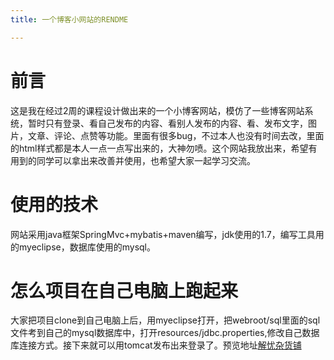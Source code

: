 ```yaml
---
title: 一个博客小网站的RENDME

---
```


# 前言

这是我在经过2周的课程设计做出来的一个小博客网站，模仿了一些博客网站系统，暂时只有登录、看自己发布的内容、看别人发布的内容、看、发布文字，图片，文章、评论、点赞等功能。里面有很多bug，不过本人也没有时间去改，里面的html样式都是本人一点一点写出来的，大神勿喷。这个网站我放出来，希望有用到的同学可以拿出来改善并使用，也希望大家一起学习交流。

# 使用的技术
网站采用java框架SpringMvc+mybatis+maven编写，jdk使用的1.7，编写工具用的myeclipse，数据库使用的mysql。

# 怎么项目在自己电脑上跑起来
大家把项目clone到自己电脑上后，用myeclipse打开，把webroot/sql里面的sql文件考到自己的mysql数据库中，打开resources/jdbc.properties,修改自己数据库连接方式。接下来就可以用tomcat发布出来登录了。预览地址[解忧杂货铺][1]


  [1]: http://xumeilin.imwork.net/module/jsp/index.jsp